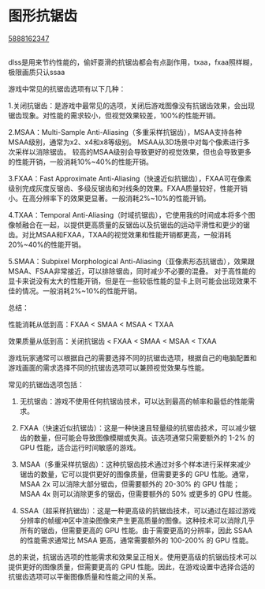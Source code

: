 # 图形抗锯齿


[5888162347](https://tieba.baidu.com/p/5888162347)

## 
dlss是用来节约性能的，偷奸耍滑的抗锯齿都会有点副作用，txaa，fxaa照样糊，极限画质只认ssaa

游戏中常见的抗锯齿选项有以下几种：

1.关闭抗锯齿：是游戏中最常见的选项，关闭后游戏图像没有抗锯齿效果，会出现锯齿现象。对性能的需求较小，但视觉效果较差，100%的性能开销。

2.MSAA：Multi-Sample Anti-Aliasing（多重采样抗锯齿），MSAA支持各种MSAA级别，通常为x2、x4和x8等级别。 MSAA从3D场景中对每个像素进行多次采样以消除锯齿。 较高的MSAA级别会导致更好的视觉效果，但也会导致更多的性能开销，一般消耗10%~40%的性能开销。

3.FXAA：Fast Approximate Anti-Aliasing（快速近似抗锯齿），FXAA可在像素级别完成灰度反锯齿、多级反锯齿和对线条的效果。FXAA质量较好，性能开销小。在高分辨率下的效果更显著。一般消耗2%~10%的性能开销。

4.TXAA：Temporal Anti-Aliasing（时域抗锯齿），它使用我的时间成本将多个图像帧融合在一起，以提供更高质量的反锯齿以及抗锯齿的运动平滑性和更少的锯齿。对比MSAA和FXAA，TXAA的视觉效果和性能开销都更高，一般消耗20%~40%的性能开销。

5.SMAA：Subpixel Morphological Anti-Aliasing（亚像素形态抗锯齿），效果跟MSAA、FSAA非常接近，可以排除锯齿，同时减少不必要的混叠。 对于高性能的显卡来说没有太大的性能开销，但是在一些较低性能的显卡上则可能会出现效果不佳的情况。一般消耗2%~10%的性能开销。

总结：

性能消耗从低到高：FXAA < SMAA < MSAA < TXAA

效果质量从低到高：关闭抗锯齿 < FXAA < SMAA < MSAA < TXAA

游戏玩家通常可以根据自己的需要选择不同的抗锯齿选项，根据自己的电脑配置和游戏画面的需求选择不同的抗锯齿选项可以兼顾视觉效果与性能。




常见的抗锯齿选项包括：

1. 无抗锯齿：游戏不使用任何抗锯齿技术，可以达到最高的帧率和最低的性能需求。

2. FXAA（快速近似抗锯齿）：这是一种快速且轻量级的抗锯齿技术，可以减少锯齿的数量，但可能会导致图像模糊或失真。该选项通常只需要额外的 1-2% 的 GPU 性能，适合运行时间敏感的游戏。

3. MSAA（多重采样抗锯齿）：这种抗锯齿技术通过对多个样本进行采样来减少锯齿的数量，它可以提供更好的图像质量，但需要更多的 GPU 性能。通常，MSAA 2x 可以消除大部分锯齿，但需要额外的 20-30% 的 GPU 性能；MSAA 4x 则可以消除更多的锯齿，但需要额外的 50% 或更多的 GPU 性能。

4. SSAA（超采样抗锯齿）：这是一种更高级的抗锯齿技术，可以通过在超过游戏分辨率的帧缓冲区中渲染图像来产生更高质量的图像。这种技术可以消除几乎所有的锯齿，但需要更高的 GPU 性能。由于需要更高的分辨率，因此 SSAA 的性能需求通常比 MSAA 更高，通常需要额外的 100-200% 的 GPU 性能。

总的来说，抗锯齿选项的性能需求和效果呈正相关。使用更高级的抗锯齿技术可以提供更好的图像质量，但需要更高的 GPU 性能。因此，在游戏设置中选择合适的抗锯齿选项可以平衡图像质量和性能之间的关系。
